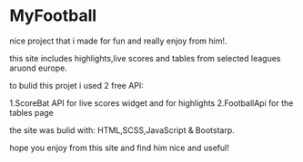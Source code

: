 # MyFootball
nice project that i made for fun and really enjoy from him!.

this site includes highlights,live scores and tables from selected leagues aruond europe.

to bulid this projet i used 2 free API:

1.ScoreBat API for live scores widget and for highlights
2.FootballApi for the tables page

the site was bulid with: HTML,SCSS,JavaScript & Bootstarp.

hope you enjoy from this site and find him nice and useful!
